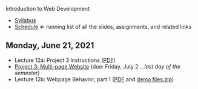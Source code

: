 Introduction to Web Development

- [Syllabus](syllabus.md)
- [Schedule](schedule.md)   &lArr; running list of all the slides, assignments, and related links

## Monday, June 21, 2021

- Lecture 12a: Project 3 Instructions ([PDF](12a-project3-instructions/project3-structure.pdf))
- [Project 3: Multi-page Website](project03-multipage-website/instructions.md) (due: Friday, July 2 *...last day of the semester*)
- Lecture 12b: Webpage Behavior, part 1 ([PDF](12b-webpage-behavior1/webpage-behavior1.pdf) and [demo files.zip](12b-webpage-behavior1/inclass-demos.html.zip))

